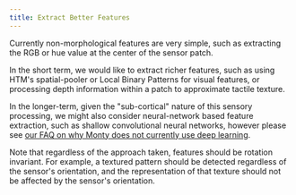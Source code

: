 ```yaml
---
title: Extract Better Features
---
```


Currently non-morphological features are very simple, such as extracting the RGB or hue value at the center of the sensor patch.

In the short term, we would like to extract richer features, such as using HTM's spatial-pooler or Local Binary Patterns for visual features, or processing depth information within a patch to approximate tactile texture.

In the longer-term, given the "sub-cortical" nature of this sensory processing, we might also consider neural-network based feature extraction, such as shallow convolutional neural networks, however please see [our FAQ on why Monty does not currently use deep learning](../../how-monty-works/faq-monty.md#why-does-monty-not-make-use-of-deep-learning).

Note that regardless of the approach taken, features should be rotation invariant. For example, a textured pattern should be detected regardless of the sensor's orientation, and the representation of that texture should not be affected by the sensor's orientation.